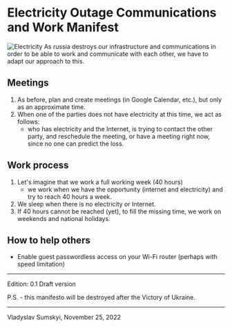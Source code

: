 # Electricity Outage Communications and Work Manifest

![Electricity](https://images.livemint.com/img/2022/08/07/600x338/Electricity_1659887166816_1659887167017_1659887167017.JPG)
As russia destroys our infrastructure and communications in order to be able to work and communicate with each other, we have to adapt our approach to this.
## Meetings
1. As before, plan and create meetings (in Google Calendar, etc.), but only as an approximate time.
2. When one of the parties does not have electricity at this time, we act as follows:
	* who has electricity and the Internet, is trying to contact the other party, and reschedule the meeting, or have a meeting right now, since no one can predict the loss.

## Work process
1. Let's imagine that we work a full working week (40 hours)
	* we work when we have the opportunity (internet and electricity) and try to reach 40 hours a week.
2. We sleep when there is no electricity or Internet.
3. If 40 hours cannot be reached (yet), to fill the missing time, we work on weekends and national holidays.

## How to help others
 * Enable guest passwordless access on your Wi-Fi router (perhaps with speed limitation)

<hr>

Edition: 0.1 Draft version

P.S. - this manifesto will be destroyed after the Victory of Ukraine.

<hr>
Vladyslav Sumskyi, November 25, 2022
